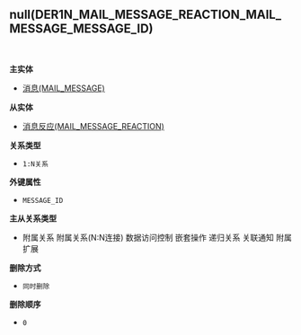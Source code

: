 ## null(DER1N_MAIL_MESSAGE_REACTION_MAIL_MESSAGE_MESSAGE_ID) <!-- {docsify-ignore-all} -->



<br>
<p class="panel-title"><b>主实体</b></p>

* [消息(MAIL_MESSAGE)](module/mail/mail_message)

<p class="panel-title"><b>从实体</b></p>

* [消息反应(MAIL_MESSAGE_REACTION)](module/mail/mail_message_reaction)

<p class="panel-title"><b>关系类型</b></p>

* `1:N关系`

<p class="panel-title"><b>外键属性</b></p>

* `MESSAGE_ID`

<p class="panel-title"><b>主从关系类型</b></p>

* <i class="fa fa-square"/></i> 附属关系 <i class="fa fa-square"/></i> 附属关系(N:N连接) <i class="fa fa-square"/></i> 数据访问控制 <i class="fa fa-square"/></i> 嵌套操作 <i class="fa fa-square"/></i> 递归关系 <i class="fa fa-square"/></i> 关联通知 <i class="fa fa-square"/></i> 附属扩展

<p class="panel-title"><b>删除方式</b></p>

* `同时删除`

<p class="panel-title"><b>删除顺序</b></p>

* `0`
